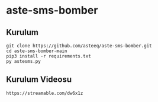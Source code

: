 # aste-sms-bomber


<h2>Kurulum</h2>

```console
git clone https://github.com/asteeq/aste-sms-bomber.git
cd aste-sms-bomber-main
pip3 install -r requirements.txt
py astesms.py
```

<h2>Kurulum Videosu</h2>

```console
https://streamable.com/dw6x1z
```
